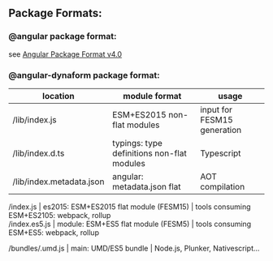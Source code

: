 ## Package Formats:

### @angular package format:

see [Angular Package Format v4.0](https://docs.google.com/document/d/1CZC2rcpxffTDfRDs6p1cfbmKNLA6x5O-NtkJglDaBVs/edit)

### @angular-dynaform package format:

location                 | module format                               | usage
-------------------------|---------------------------------------------|------------------------------------------------
/lib/index.js            | ESM+ES2015 non-flat modules                 | input for FESM15 generation
/lib/index.d.ts          | typings: type definitions non-flat modules  | Typescript
/lib/index.metadata.json | angular: metadata.json flat                 | AOT compilation

/index.js                | es2015: ESM+ES2015 flat module (FESM15)     | tools consuming ESM+ES2105: webpack, rollup  
/index.es5.js            | module: ESM+ES5 flat module (FESM5)         | tools consuming ESM+ES5: webpack, rollup  

/bundles/<pkg>.umd.js    | main:   UMD/ES5 bundle                      | Node.js, Plunker, Nativescript...  

